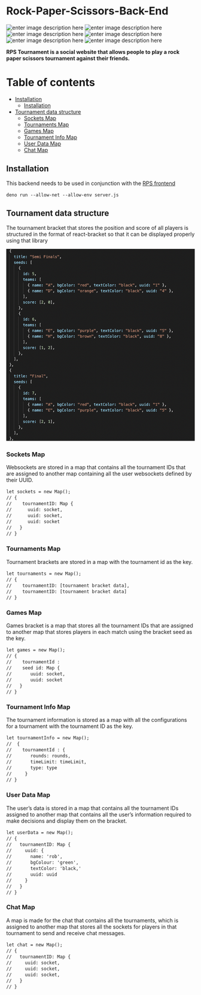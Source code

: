 # Rock-Paper-Scissors-Back-End

![enter image description here](https://img.shields.io/badge/RPS-Tournament-orange) ![enter image description here](https://img.shields.io/github/stars/elksy/Rock-Paper-Scissors-Back-End)  ![enter image description here](https://img.shields.io/badge/cors-v1.2.2-green)  ![enter image description here](https://img.shields.io/badge/dotenv-v3.2.0-green)  ![enter image description here](https://img.shields.io/badge/std-0.128.0-green) ![enter image description here](https://img.shields.io/badge/abc-v1.3.3-green)

**RPS Tournament is a social website that allows people to play a rock paper scissors tournament against their friends.**

# Table of contents

 
 - [Installation](#installation)
   - [Installation](#installation)
 - [Tournament data structure](#tournament-data-structure)
   - [Sockets Map](#sockets-map)
   - [Tournaments Map](#tournaments-map)
   - [Games Map](#games-map)
   - [Tournament Info Map](#tournament-info-map)
   - [User Data Map](#user-data-map)
   - [Chat Map](#chat-map)

## Installation
This backend needs to be used in conjunction with the [RPS frontend](https://github.com/elksy/Rock-Paper-Scissors-Front-End)

    deno run --allow-net --allow-env server.js

## Tournament data structure

The tournament bracket that stores the position and score of all players is structured in the format of react-bracket so that it can be displayed properly using that library

![Tournament Bracket](./assets/tournamentBracket.png)


### Sockets Map
Websockets are stored in a map that contains all the tournament IDs that are assigned to another map containing all the user websockets defined by their UUID.

```
let sockets = new Map();
// {
//    tournamentID: Map {
//      uuid: socket,
//      uuid: socket,
//      uuid: socket
//   }
// }
```


### Tournaments Map
Tournament brackets are stored in a map with the tournament id as the key.

```
let tournaments = new Map();
// {
//    tournamentID: [tournament bracket data],
//    tournamentID: [tournament bracket data]
// }
```


### Games Map
Games bracket is a map that stores all the tournament IDs that are assigned to another map that stores players in each match using the bracket seed as the key.

```
let games = new Map();
// {
//    tournamentId :  
//    seed id: Map {
//       uuid: socket,
//       uuid: socket
//   }
// }
```


### Tournament Info Map
The tournament information is stored as a map with all the configurations for a tournament with the tournament ID as the key.

```
let tournamentInfo = new Map();
//  { 
//    tournamentId : {
//       rounds: rounds,
//       timeLimit: timeLimit,
//       type: type
//     }
// }
```

### User Data Map
The user’s data is stored in a map that contains all the tournament IDs assigned to another map that contains all the user’s information required to make decisions and display them on the bracket.

```
let userData = new Map();
// {
//   tournamentID: Map {
//     uuid: {
//       name: 'rob',
//       bgColour: 'green',
//       textColor: 'black,'
//       uuid: uuid
//     }
//   }
// }
```

### Chat Map
A map is made for the chat that contains all the tournaments, which is assigned to another map that stores all the sockets for players in that tournament to send and receive chat messages.

```
let chat = new Map();
// {
//   tournamentID: Map {
//     uuid: socket,
//     uuid: socket,
//     uuid: socket,
//   }
// }
```

